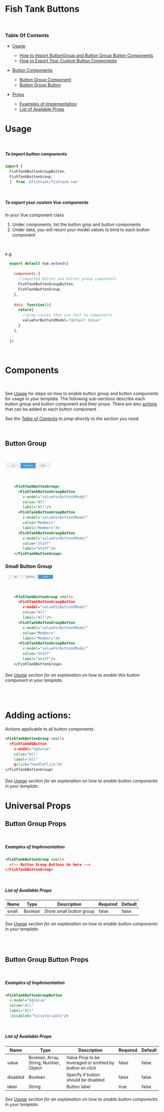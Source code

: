 # Fish Tank Buttons

&nbsp; 

### Table Of Contents

- [Usage](#usage)
  - [How to Import ButtonGroup and Button Group Button Components](#to-import-button-components)
  - [How to Export Your Custom Button Components](#to-export-your-custom-vue-components)
- [Button Components](#components)
  - [Button Group Component](#button-group)
  - [Button Group Button](#button-group-button)

- [Props](#universal-props)
  - [Examples of Implementation](#examples-of-implementation)
  - [List of Available Props](#list-of-available-props)

# Usage

&nbsp; 

##### To import button components

```js
import { 
  FishTankButtonGroupButton,
  FishTankButtonGroup,
  }  from '@fishtank/fishtank-vue'
```

&nbsp; 

##### To export your custom Vue components

<!-- In your **export default Vue.extend ( )** class : -->
In your Vue component class
  1. Under components, list the button grop and button components
  2. Under data, you will return your model values to bind to each button component

&nbsp; 

*e.g.*
```js
  export default Vue.extend({

    components:{
      //imported button and button group components
      FishTankButtonGroupButton,
      FishTankButtonGroup,
    },

    data: function(){
      return{
        //prop values that are sent to components
        valueForButtonVModel="default Value"
      }
    },

  })
```

&nbsp; 

# Components

&nbsp; 

See [Usage](#usage) for steps on how to enable button group and button components for usage in your template. The following sub-sections describe each button group and button component and their props.
There are also [actions](#adding-actions) that can be added to each button component . 

*See the [Table of Contents](#table-of-contents) to jump directly to the section you need.*

&nbsp; 

  ## Button Group

  &nbsp; 

  <img src="../../assets/ft-button-group.png" width="30%" alt="Fish Tank Button Group">

  &nbsp; 

  ```xml
      <FishTankButtonGroup>
        <FishTankButtonGroupButton
          v-model="valueForButtonVModel"
          value="All"
          label="All"/>
        <FishTankButtonGroupButton
          v-model="valueForButtonVModel"
          value="Members"
          label="Members"/>
        <FishTankButtonGroupButton
          v-model="valueForButtonVModel" 
          value="Staff"
          label="Staff"/>
      </FishTankButtonGroup>
  ```

  ### Small Button Group
  &nbsp; 
  <img src="../../assets/ft-button-group-small.png" width="30%" alt="Fish Tank Button Group">

  &nbsp; 

  ```xml
      <FishTankButtonGroup small>
        <FishTankButtonGroupButton
          v-model="valueForButtonVModel"
          value="All"
          label="All"/>
        <FishTankButtonGroupButton
          v-model="valueForButtonVModel"
          value="Members"
          label="Members"/>
        <FishTankButtonGroupButton
          v-model="valueForButtonVModel" 
          value="Staff"
          label="Staff"/>
      </FishTankButtonGroup>
  ```
  ###### See [Usage](#usage) section for an explanation on how to enable this button component in your template.

  &nbsp; 

  
  
# Adding actions:

Actions applicable to all button components.

```xml
<FishTankButtonGroup small>
  <FishTankBGButton
    v-model="bgValue"
    value="All"
    label="All"
    @click="handleClick"/>
</FishTankButtonGroup>
```
  ###### See [Usage](#usage) section for an explanation on how to enable button components in your template.


# Universal Props

## Button Group Props
&nbsp;

##### Examples of Implementation
```xml
<FishTankButtonGroup small>
  <!-- Button Group Buttons Go here -->
</FishTankButtonGroup>
```

 &nbsp;

 ##### List of Available Props
|Name|Type|Description|Required|Default|
|---|---|---|---|---|
|small|Boolean|Show small button group|false| false|

 ###### See [Usage](#usage) section for an explanation on how to enable button components in your template.

&nbsp;


## Button Group Button Props
&nbsp;

##### Examples of Implementation
```xml
<FishTankButtonGroupButton
  v-model="bgValue"
  value="All"
  label="All"
  :disabled="falsyVariable"/>
```

 &nbsp;

 ##### List of Available Props
|Name|Type|Description|Required|Default|
|---|---|---|---|---|
|value|Boolean, Array, String, Number, Object|Value Prop to be leveraged or emitted by button on click|false| false|
|disabled|Boolean|Specify if button should be disabled|false| false|
|label|String|Button label|true| false|

 ###### See [Usage](#usage) section for an explanation on how to enable button components in your template.
